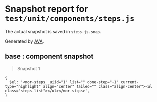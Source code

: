 # Snapshot report for `test/unit/components/steps.js`

The actual snapshot is saved in `steps.js.snap`.

Generated by [AVA](https://ava.li).

## base : component snapshot

> Snapshot 1

    {
      $el: '<mor-steps _uiid="1" list="" done-step="-1" current-type="highlight" align="center" failed="" class="align-center"><ul class="steps-list"></ul></mor-steps>',
    }

